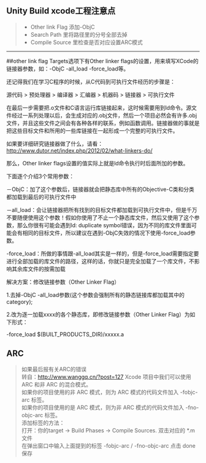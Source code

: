 ## Unity Build xcode工程注意点
> * Other link Flag 添加-ObjC
> * Search Path 里将路径里的分号全部去掉
> * Compile Source 里检查是否对应设置ARC模式

---

##other link flag
Targets选项下有Other linker flags的设置，用来填写XCode的链接器参数，如：-ObjC -all_load -force_load等。

还记得我们在学习C程序的时候，从C代码到可执行文件经历的步骤是：

源代码 > 预处理器 > 编译器 > 汇编器 > 机器码 > 链接器 > 可执行文件

在最后一步需要把.o文件和C语言运行库链接起来，这时候需要用到ld命令。源文件经过一系列处理以后，会生成对应的.obj文件，然后一个项目必然会有许多.obj文件，并且这些文件之间会有各种各样的联系，例如函数调用。链接器做的事就是把这些目标文件和所用的一些库链接在一起形成一个完整的可执行文件。

如果要详细研究链接器做了什么，请看：http://www.dutor.net/index.php/2012/02/what-linkers-do/

那么，Other linker flags设置的值实际上就是ld命令执行时后面所加的参数。

下面逐个介绍3个常用参数：

－ObjC：加了这个参数后，链接器就会把静态库中所有的Objective-C类和分类都加载到最后的可执行文件中

－all_load：会让链接器把所有找到的目标文件都加载到可执行文件中，但是千万不要随便使用这个参数！假如你使用了不止一个静态库文件，然后又使用了这个参数，那么你很有可能会遇到ld: duplicate symbol错误，因为不同的库文件里面可能会有相同的目标文件，所以建议在遇到-ObjC失效的情况下使用-force_load参数。

-force_load：所做的事情跟-all_load其实是一样的，但是-force_load需要指定要进行全部加载的库文件的路径，这样的话，你就只是完全加载了一个库文件，不影响其余库文件的按需加载

 

解决方案：修改链接参数（Other Linker Flag）

1.去掉-ObjC -all_load参数(这个参数会强制所有的静态链接库都加载其中的category);

2.改为逐一加载xxxx的各个静态库，即修改链接参数（Other Linker Flag）为如下形式：

-force_load $(BUILT_PRODUCTS_DIR)/xxxxx.a 
## ARC
>如果最后报有关ARC的错误  
>转自：http://www.wanggq.cn/?post=127
Xcode 项目中我们可以使用 ARC 和非 ARC 的混合模式。  
如果你的项目使用的非 ARC 模式，则为 ARC 模式的代码文件加入 -fobjc-arc 标签。  
如果你的项目使用的是 ARC 模式，则为非 ARC 模式的代码文件加入 -fno-objc-arc 标签。  
添加标签的方法：  
打开：你的target -> Build Phases -> Compile Sources.
双击对应的 *.m 文件  
在弹出窗口中输入上面提到的标签 -fobjc-arc / -fno-objc-arc
点击 done 保存
